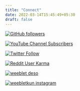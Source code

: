 ```yaml
---
title: "Connect"
date: 2022-03-14T15:45:49+05:30
draft: false
---
```




<a href="https://github.com/ankushKun" target="_blank">

![GitHub followers](https://img.shields.io/github/followers/ankushKun?color=orange&label=Follow%20me%20on%20Github&logo=Github&logoColor=orange&style=for-the-badge)
</a>

<a href="https://youtube.com/iAmAnkush" target="_target">

![YouTube Channel Subscribers](https://img.shields.io/youtube/channel/subscribers/UCHzn8LXk0NHefbq0YjqFxnQ?color=orange&label=subscribe%20on%20youtube&logo=youtube&logoColor=orange&style=for-the-badge)
</a>

<a href="https://twitter.com/__AnkushSingh__" target="_target">

![Twitter Follow](https://img.shields.io/twitter/follow/__AnkushSingh__?color=orange&label=follow%20me%20on%20twitter&logo=twitter&logoColor=orange&style=for-the-badge)
</a>

<a href="https://reddit.com/u/TECHIE6023" target="_target">

![Reddit User Karma](https://img.shields.io/reddit/user-karma/combined/TECHIE6023?color=orange&label=follow%20me%20on%20reddit&logo=reddit&logoColor=orange&style=for-the-badge)
</a>

<a href="https://bitclout.com/u/weeblet" target="_target">

![weeblet deso](https://img.shields.io/badge/-💎_Follow_me_on_DESO_(BitClout)-informational?style=for-the-badge&logo=""&logoColor=orange&color=gray)
</a>

<a href="https://instagram.com/__weebletKun__" target="_target">

![__weebletkun__ instagram](https://img.shields.io/badge/-FOLLOW_ME_ON_INSTAGRAM-informational?style=for-the-badge&logo=instagram&logoColor=orange&color=gray)
</a>
